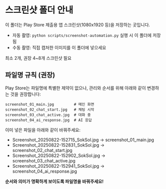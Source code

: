 # 스크린샷 폴더 안내

이 폴더는 Play Store 제출용 앱 스크린샷(1080x1920 등)을 저장하는 곳입니다.

- 자동 촬영: `python scripts/screenshot-automation.py` 실행 시 이 폴더에 저장됨
- 수동 촬영: 직접 캡처한 이미지를 이 폴더에 넣으세요

최소 2개, 권장 4~8개 스크린샷 필요

## 파일명 규칙 (권장)

Play Store는 파일명에 특별한 제약이 없으나, 관리와 순서를 위해 아래와 같이 변경하는 것을 권장합니다:

```
screenshot_01_main.jpg         # 메인 화면
screenshot_02_chat_start.jpg   # 채팅 시작
screenshot_03_chat_active.jpg  # 대화 중
screenshot_04_ai_response.jpg  # AI 응답
```

이미 넣은 파일을 아래와 같이 바꿔주세요:

- Screenshot_20250822-152715_SokSol.jpg → screenshot_01_main.jpg
- Screenshot_20250822-152831_SokSol.jpg → screenshot_02_chat_start.jpg
- Screenshot_20250822-152902_SokSol.jpg → screenshot_03_chat_active.jpg
- Screenshot_20250822-152941_SokSol.jpg → screenshot_04_ai_response.jpg

**순서와 의미가 명확하게 보이도록 파일명을 바꿔주세요!**
